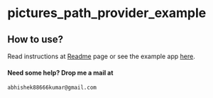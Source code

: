 # pictures_path_provider_example


## How to use?

Read instructions at [Readme](https://pub.dev/packages/pictures_path_provider#-readme-tab-) page or see the example app [here](https://github.com/abhidiwakar/pictures_path_provider/tree/master/example).

#### Need some help? Drop me a mail at
```` bash
abhishek88666kumar@gmail.com
````